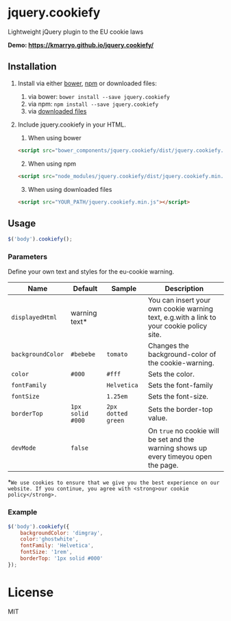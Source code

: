 # jquery.cookiefy
Lightweight jQuery plugin to the EU cookie laws

**Demo: https://kmarryo.github.io/jquery.cookiefy/**

## Installation

1. Install via either [bower](http://bower.io/), [npm](https://www.npmjs.com/) or downloaded files:
    1. via bower: `bower install --save jquery.cookiefy`
    2. via npm: `npm install --save jquery.cookiefy`
    3. via [downloaded files](https://github.com/kmarryo/jquery.cookiefy/zipball/master)

2. Include jquery.cookiefy in your HTML.
    1. When using bower
    ```html
    <script src="bower_components/jquery.cookiefy/dist/jquery.cookiefy.min.js"></script>
    ```
    2. When using npm
    ```html
    <script src="node_modules/jquery.cookiefy/dist/jquery.cookiefy.min.js"></script>
    ```
    3. When using downloaded files
    ```html
    <script src="YOUR_PATH/jquery.cookiefy.min.js"></script>
    ```

## Usage

```JavaScript
$('body').cookiefy();
```

### Parameters
Define your own text and styles for the eu-cookie warning.

| Name | Default | Sample | Description |
|---|---|---|---|
| `displayedHtml` | warning text* |  | You can insert your own cookie warning text, e.g.with a link to your cookie policy site. |
| `backgroundColor` | `#bebebe` | `tomato` | Changes the background-color of the cookie-warning. |
| `color` | `#000` | `#fff` | Sets the color. |
| `fontFamily` | | `Helvetica` | Sets the font-family |
| `fontSize` |  | `1.25em` | Sets the font-size. |
| `borderTop` | `1px solid #000` | `2px dotted green` | Sets the border-top value. |
| `devMode` | `false`  |  | On `true` no cookie will be set and the warning shows up every timeyou open the page.  |

*`We use cookies to ensure that we give you the best experience on our website. If you continue, you agree with <strong>our cookie policy</strong>.`

### Example
```JavaScript
$('body').cookiefy({
    backgroundColor: 'dimgray',
    color:'ghostwhite',
    fontFamily: 'Helvetica',
    fontSize: '1rem',
    borderTop: '1px solid #000'
});
```


# License
MIT